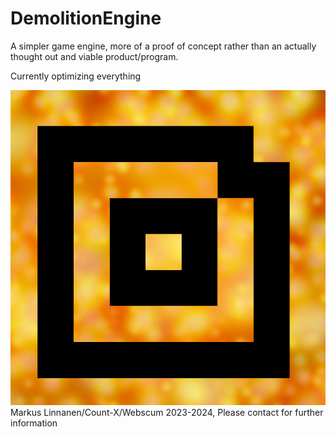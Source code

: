 # DemolitionEngine
 A simpler game engine, more of a proof of concept rather than an actually thought out and viable product/program.
 
 Currently optimizing everything

![Logo of Demolition Engine](https://github.com/Webscum/DemolitionEngine/blob/main/Resources/AppIcon.png)
Markus Linnanen/Count-X/Webscum 2023-2024,
Please contact for further information
